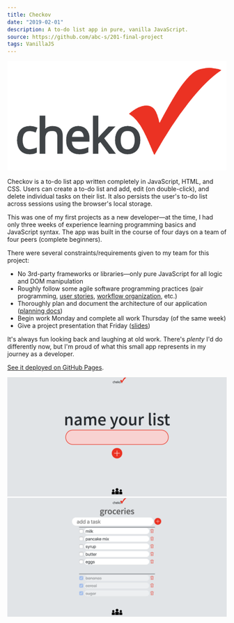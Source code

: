```yaml
---
title: Checkov
date: "2019-02-01"
description: A to-do list app in pure, vanilla JavaScript.
source: https://github.com/abc-s/201-final-project
tags: VanillaJS
---
```


![checkov logo](./checkov-logo.png)

Checkov is a to-do list app written completely in JavaScript, HTML, and CSS. Users can create a to-do list and add, edit (on double-click), and delete individual tasks on their list. It also persists the user's to-do list across sessions using the browser's local storage.

This was one of my first projects as a new developer—at the time, I had only three weeks of experience learning programming basics and JavaScript syntax. The app was built in the course of four days on a team of four peers (complete beginners).

There were several constraints/requirements given to my team for this project:

- No 3rd-party frameworks or libraries—only pure JavaScript for all logic and DOM manipulation
- Roughly follow some agile software programming practices (pair programming, [user stories](https://github.com/abc-s/201-final-project/blob/master/planning/user-stories.md), [workflow organization](https://github.com/abc-s/201-final-project/projects/1), etc.)
- Thoroughly plan and document the architecture of our application ([planning docs](https://github.com/abc-s/201-final-project/tree/master/planning))
- Begin work Monday and complete all work Thursday (of the same week)
- Give a project presentation that Friday ([slides](https://github.com/abc-s/201-final-project/blob/master/planning/presentation-slideshow.pdf))

It's always fun looking back and laughing at old work. There's *plenty* I'd do differently now, but I'm proud of what this small app represents in my journey as a developer.

[See it deployed on GitHub Pages](https://abc-s.github.io/201-final-project).

![checkov initial screen](./checkov-1.png)
![checkov list screen](./checkov-2.png)